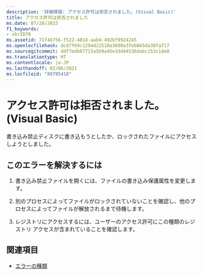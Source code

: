 ```yaml
---
description: '詳細情報: アクセス許可は拒否されました。(Visual Basic)'
title: アクセス許可は拒否されました
ms.date: 07/20/2015
f1_keywords:
- vbrID70
ms.assetid: 71f46756-f522-4814-aab4-492bf9924245
ms.openlocfilehash: dcd7f69c1294d22510a3600a3feb045da30faf17
ms.sourcegitcommit: ddf7edb67715a5b9a45e3dd44536dabc153c1de0
ms.translationtype: HT
ms.contentlocale: ja-JP
ms.lasthandoff: 02/06/2021
ms.locfileid: "99795418"
---
```

# <a name="permission-denied-visual-basic"></a>アクセス許可は拒否されました。(Visual Basic)

書き込み禁止ディスクに書き込もうとしたか、ロックされたファイルにアクセスしようとしました。  
  
## <a name="to-correct-this-error"></a>このエラーを解決するには  
  
1. 書き込み禁止ファイルを開くには、ファイルの書き込み保護属性を変更します。  
  
2. 別のプロセスによってファイルがロックされていないことを確認し、他のプロセスによってファイルが解放されるまで待機します。  
  
3. レジストリにアクセスするには、ユーザーのアクセス許可にこの種類のレジストリ アクセスが含まれていることを確認します。  
  
## <a name="see-also"></a>関連項目

- [エラーの種類](../../programming-guide/language-features/error-types.md)
